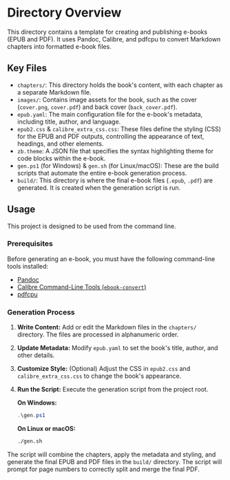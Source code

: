 # Directory Overview

This directory contains a template for creating and publishing e-books (EPUB and PDF). It uses Pandoc, Calibre, and pdfcpu to convert Markdown chapters into formatted e-book files.

## Key Files

*   `chapters/`: This directory holds the book's content, with each chapter as a separate Markdown file.
*   `images/`: Contains image assets for the book, such as the cover (`cover.png`, `cover.pdf`) and back cover (`back_cover.pdf`).
*   `epub.yaml`: The main configuration file for the e-book's metadata, including title, author, and language.
*   `epub2.css` & `calibre_extra_css.css`: These files define the styling (CSS) for the EPUB and PDF outputs, controlling the appearance of text, headings, and other elements.
*   `zb.theme`: A JSON file that specifies the syntax highlighting theme for code blocks within the e-book.
*   `gen.ps1` (for Windows) & `gen.sh` (for Linux/macOS): These are the build scripts that automate the entire e-book generation process.
*   `build/`: This directory is where the final e-book files (`.epub`, `.pdf`) are generated. It is created when the generation script is run.

## Usage

This project is designed to be used from the command line.

### Prerequisites

Before generating an e-book, you must have the following command-line tools installed:
*   [Pandoc](https://pandoc.org/)
*   [Calibre Command-Line Tools (`ebook-convert`)](https://calibre-ebook.com/download)
*   [pdfcpu](https://pdfcpu.io/)

### Generation Process

1.  **Write Content:** Add or edit the Markdown files in the `chapters/` directory. The files are processed in alphanumeric order.
2.  **Update Metadata:** Modify `epub.yaml` to set the book's title, author, and other details.
3.  **Customize Style:** (Optional) Adjust the CSS in `epub2.css` and `calibre_extra_css.css` to change the book's appearance.
4.  **Run the Script:** Execute the generation script from the project root.

    **On Windows:**
    ```powershell
    .\gen.ps1
    ```

    **On Linux or macOS:**
    ```bash
    ./gen.sh
    ```
The script will combine the chapters, apply the metadata and styling, and generate the final EPUB and PDF files in the `build/` directory. The script will prompt for page numbers to correctly split and merge the final PDF.
